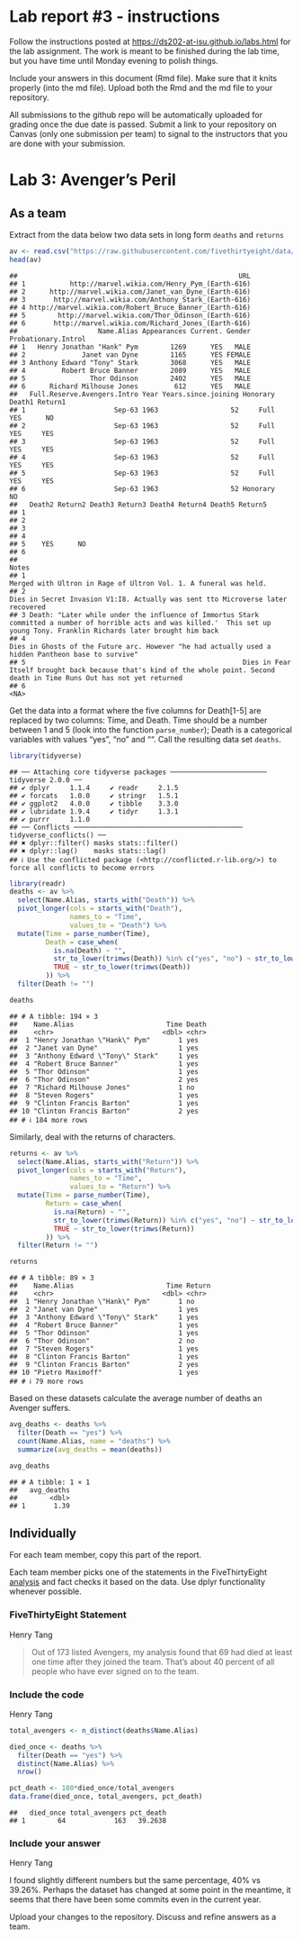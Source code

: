 
<!-- README.md is generated from README.Rmd. Please edit the README.Rmd file -->

# Lab report \#3 - instructions

Follow the instructions posted at
<https://ds202-at-isu.github.io/labs.html> for the lab assignment. The
work is meant to be finished during the lab time, but you have time
until Monday evening to polish things.

Include your answers in this document (Rmd file). Make sure that it
knits properly (into the md file). Upload both the Rmd and the md file
to your repository.

All submissions to the github repo will be automatically uploaded for
grading once the due date is passed. Submit a link to your repository on
Canvas (only one submission per team) to signal to the instructors that
you are done with your submission.

# Lab 3: Avenger’s Peril

## As a team

Extract from the data below two data sets in long form `deaths` and
`returns`

``` r
av <- read.csv("https://raw.githubusercontent.com/fivethirtyeight/data/master/avengers/avengers.csv", stringsAsFactors = FALSE)
head(av)
```

    ##                                                       URL
    ## 1           http://marvel.wikia.com/Henry_Pym_(Earth-616)
    ## 2      http://marvel.wikia.com/Janet_van_Dyne_(Earth-616)
    ## 3       http://marvel.wikia.com/Anthony_Stark_(Earth-616)
    ## 4 http://marvel.wikia.com/Robert_Bruce_Banner_(Earth-616)
    ## 5        http://marvel.wikia.com/Thor_Odinson_(Earth-616)
    ## 6       http://marvel.wikia.com/Richard_Jones_(Earth-616)
    ##                    Name.Alias Appearances Current. Gender Probationary.Introl
    ## 1   Henry Jonathan "Hank" Pym        1269      YES   MALE                    
    ## 2              Janet van Dyne        1165      YES FEMALE                    
    ## 3 Anthony Edward "Tony" Stark        3068      YES   MALE                    
    ## 4         Robert Bruce Banner        2089      YES   MALE                    
    ## 5                Thor Odinson        2402      YES   MALE                    
    ## 6      Richard Milhouse Jones         612      YES   MALE                    
    ##   Full.Reserve.Avengers.Intro Year Years.since.joining Honorary Death1 Return1
    ## 1                      Sep-63 1963                  52     Full    YES      NO
    ## 2                      Sep-63 1963                  52     Full    YES     YES
    ## 3                      Sep-63 1963                  52     Full    YES     YES
    ## 4                      Sep-63 1963                  52     Full    YES     YES
    ## 5                      Sep-63 1963                  52     Full    YES     YES
    ## 6                      Sep-63 1963                  52 Honorary     NO        
    ##   Death2 Return2 Death3 Return3 Death4 Return4 Death5 Return5
    ## 1                                                            
    ## 2                                                            
    ## 3                                                            
    ## 4                                                            
    ## 5    YES      NO                                             
    ## 6                                                            
    ##                                                                                                                                                                              Notes
    ## 1                                                                                                                Merged with Ultron in Rage of Ultron Vol. 1. A funeral was held. 
    ## 2                                                                                                  Dies in Secret Invasion V1:I8. Actually was sent tto Microverse later recovered
    ## 3 Death: "Later while under the influence of Immortus Stark committed a number of horrible acts and was killed.'  This set up young Tony. Franklin Richards later brought him back
    ## 4                                                                               Dies in Ghosts of the Future arc. However "he had actually used a hidden Pantheon base to survive"
    ## 5                                                      Dies in Fear Itself brought back because that's kind of the whole point. Second death in Time Runs Out has not yet returned
    ## 6                                                                                                                                                                             <NA>

Get the data into a format where the five columns for Death\[1-5\] are
replaced by two columns: Time, and Death. Time should be a number
between 1 and 5 (look into the function `parse_number`); Death is a
categorical variables with values “yes”, “no” and ““. Call the resulting
data set `deaths`.

``` r
library(tidyverse)
```

    ## ── Attaching core tidyverse packages ──────────────────────── tidyverse 2.0.0 ──
    ## ✔ dplyr     1.1.4     ✔ readr     2.1.5
    ## ✔ forcats   1.0.0     ✔ stringr   1.5.1
    ## ✔ ggplot2   4.0.0     ✔ tibble    3.3.0
    ## ✔ lubridate 1.9.4     ✔ tidyr     1.3.1
    ## ✔ purrr     1.1.0     
    ## ── Conflicts ────────────────────────────────────────── tidyverse_conflicts() ──
    ## ✖ dplyr::filter() masks stats::filter()
    ## ✖ dplyr::lag()    masks stats::lag()
    ## ℹ Use the conflicted package (<http://conflicted.r-lib.org/>) to force all conflicts to become errors

``` r
library(readr)
deaths <- av %>%
  select(Name.Alias, starts_with("Death")) %>%
  pivot_longer(cols = starts_with("Death"),
               names_to = "Time",
               values_to = "Death") %>%
  mutate(Time = parse_number(Time),
         Death = case_when(
           is.na(Death) ~ "",
           str_to_lower(trimws(Death)) %in% c("yes", "no") ~ str_to_lower(trimws(Death)),
           TRUE ~ str_to_lower(trimws(Death))
         )) %>%
  filter(Death != "")

deaths
```

    ## # A tibble: 194 × 3
    ##    Name.Alias                       Time Death
    ##    <chr>                           <dbl> <chr>
    ##  1 "Henry Jonathan \"Hank\" Pym"       1 yes  
    ##  2 "Janet van Dyne"                    1 yes  
    ##  3 "Anthony Edward \"Tony\" Stark"     1 yes  
    ##  4 "Robert Bruce Banner"               1 yes  
    ##  5 "Thor Odinson"                      1 yes  
    ##  6 "Thor Odinson"                      2 yes  
    ##  7 "Richard Milhouse Jones"            1 no   
    ##  8 "Steven Rogers"                     1 yes  
    ##  9 "Clinton Francis Barton"            1 yes  
    ## 10 "Clinton Francis Barton"            2 yes  
    ## # ℹ 184 more rows

Similarly, deal with the returns of characters.

``` r
returns <- av %>%
  select(Name.Alias, starts_with("Return")) %>%
  pivot_longer(cols = starts_with("Return"),
               names_to = "Time",
               values_to = "Return") %>%
  mutate(Time = parse_number(Time),
         Return = case_when(
           is.na(Return) ~ "",
           str_to_lower(trimws(Return)) %in% c("yes", "no") ~ str_to_lower(trimws(Return)),
           TRUE ~ str_to_lower(trimws(Return))
         )) %>%
  filter(Return != "")

returns
```

    ## # A tibble: 89 × 3
    ##    Name.Alias                       Time Return
    ##    <chr>                           <dbl> <chr> 
    ##  1 "Henry Jonathan \"Hank\" Pym"       1 no    
    ##  2 "Janet van Dyne"                    1 yes   
    ##  3 "Anthony Edward \"Tony\" Stark"     1 yes   
    ##  4 "Robert Bruce Banner"               1 yes   
    ##  5 "Thor Odinson"                      1 yes   
    ##  6 "Thor Odinson"                      2 no    
    ##  7 "Steven Rogers"                     1 yes   
    ##  8 "Clinton Francis Barton"            1 yes   
    ##  9 "Clinton Francis Barton"            2 yes   
    ## 10 "Pietro Maximoff"                   1 yes   
    ## # ℹ 79 more rows

Based on these datasets calculate the average number of deaths an
Avenger suffers.

``` r
avg_deaths <- deaths %>%
  filter(Death == "yes") %>%
  count(Name.Alias, name = "deaths") %>%
  summarize(avg_deaths = mean(deaths))

avg_deaths
```

    ## # A tibble: 1 × 1
    ##   avg_deaths
    ##        <dbl>
    ## 1       1.39

## Individually

For each team member, copy this part of the report.

Each team member picks one of the statements in the FiveThirtyEight
[analysis](https://fivethirtyeight.com/features/avengers-death-comics-age-of-ultron/)
and fact checks it based on the data. Use dplyr functionality whenever
possible.

### FiveThirtyEight Statement

Henry Tang

> Out of 173 listed Avengers, my analysis found that 69 had died at
> least one time after they joined the team. That’s about 40 percent of
> all people who have ever signed on to the team.

### Include the code

Henry Tang

``` r
total_avengers <- n_distinct(deaths$Name.Alias)

died_once <- deaths %>%
  filter(Death == "yes") %>%
  distinct(Name.Alias) %>%
  nrow()

pct_death <- 100*died_once/total_avengers
data.frame(died_once, total_avengers, pct_death)
```

    ##   died_once total_avengers pct_death
    ## 1        64            163   39.2638

### Include your answer

Henry Tang

I found slightly different numbers but the same percentage, 40% vs
39.26%. Perhaps the dataset has changed at some point in the meantime,
it seems that there have been some commits even in the current year.

Upload your changes to the repository. Discuss and refine answers as a
team.
